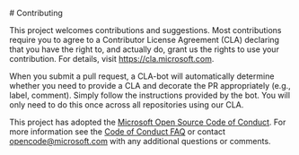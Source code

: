 # Contributing

This project welcomes contributions and suggestions. Most contributions require you to
agree to a Contributor License Agreement (CLA) declaring that you have the right to,
and actually do, grant us the rights to use your contribution. For details, visit
https://cla.microsoft.com.

When you submit a pull request, a CLA-bot will automatically determine whether you need
to provide a CLA and decorate the PR appropriately (e.g., label, comment). Simply follow the
instructions provided by the bot. You will only need to do this once across all repositories using our CLA.

This project has adopted the [Microsoft Open Source Code of Conduct](https://opensource.microsoft.com/codeofconduct/?WT.mc_id=ng_deploy_azure-github-cxa).
For more information see the [Code of Conduct FAQ](https://opensource.microsoft.com/codeofconduct/faq/?WT.mc_id=ng_deploy_azure-github-cxa)
or contact [opencode@microsoft.com](mailto:opencode@microsoft.com) with any additional questions or comments.
